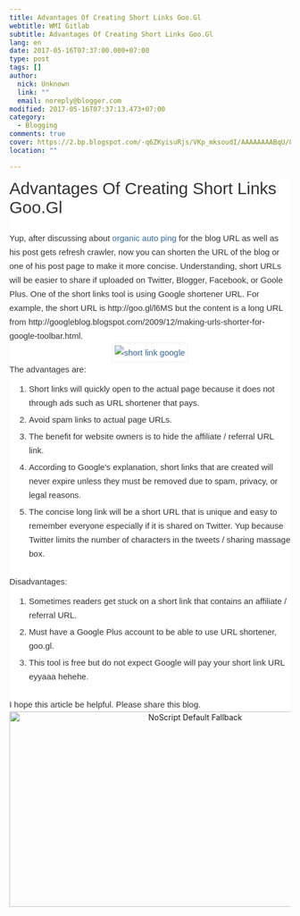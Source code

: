 ```yaml
---
title: Advantages Of Creating Short Links Goo.Gl
webtitle: WMI Gitlab
subtitle: Advantages Of Creating Short Links Goo.Gl
lang: en
date: 2017-05-16T07:37:00.000+07:00
type: post
tags: []
author:
  nick: Unknown
  link: ""
  email: noreply@blogger.com
modified: 2017-05-16T07:37:13.473+07:00
category:
  - Blogging
comments: true
cover: https://2.bp.blogspot.com/-q6ZKyisuRjs/VKp_mksoudI/AAAAAAAABqU/8VM-NTbbi64/s1600/short%2Blink%2Bgoogle.png
location: ""

---
```


<h2 style="background-color: white; color: #333333; font-family: Arial, San-Serif; font-size: 30px; font-weight: normal; margin: 0px; padding: 0px; text-transform: capitalize;"><span class="notranslate" style="margin: 0px; padding: 0px;">Advantages Of Creating Short Links Goo.Gl</span></h2><div class="post-body entry-content" id="post-body-7828878273995026888" itemprop="articleBody" style="background-color: white; color: #333333; font-family: Arial, San-Serif; font-size: 15px; line-height: 25px; margin: 0px; padding: 0px; word-wrap: break-word;"><span class="notranslate" style="margin: 0px; padding: 0px;"><br></span></div><div class="post-body entry-content" id="post-body-7828878273995026888" itemprop="articleBody" style="background-color: white; color: #333333; font-family: Arial, San-Serif; font-size: 15px; line-height: 25px; margin: 0px; padding: 0px; word-wrap: break-word;"><span class="notranslate" style="margin: 0px; padding: 0px;">Yup, after discussing about&nbsp;<a href="http://www.web-development.cf/search?q=organic%20auto%20ping" style="color: #336699; margin: 0px; outline: none; padding: 0px; text-decoration: none;" rel="noopener noreferer nofollow">organic auto ping</a>&nbsp;for the blog URL as well as his post gets refresh crawler, now you can shorten the URL of the blog or one of his post page to make it more concise.</span>&nbsp;<span class="notranslate" style="margin: 0px; padding: 0px;">Understanding, short URLs will be easier to share if uploaded on Twitter, Blogger, Facebook, or Goole Plus.</span>&nbsp;<span class="notranslate" style="margin: 0px; padding: 0px;">One of the short links tool is using Google shortener URL.</span>&nbsp;<span class="notranslate" style="margin: 0px; padding: 0px;">For example, the short URL is http://goo.gl/l6MS but the content is a long URL from http://googleblog.blogspot.com/2009/12/making-urls-shorter-for-google-toolbar.html.</span><br><div class="separator" style="clear: both; margin: 0px; padding: 0px; text-align: center;"><a href="http://2.bp.blogspot.com/-q6ZKyisuRjs/VKp_mksoudI/AAAAAAAABqU/8VM-NTbbi64/s1600/short%2Blink%2Bgoogle.png" style="color: #336699; margin: 0px 1em; outline: none; padding: 0px; text-decoration: none;" rel="noopener noreferer nofollow"><img alt="short link google" src="https://2.bp.blogspot.com/-q6ZKyisuRjs/VKp_mksoudI/AAAAAAAABqU/8VM-NTbbi64/s1600/short%2Blink%2Bgoogle.png" style="border: 1px solid rgb(238, 238, 238); margin: 0px; max-width: 100%; padding: 4px;" title=""></a></div><span class="notranslate" style="margin: 0px; padding: 0px;">The advantages are:</span><br><ol style="margin: 0px 0px 0px 35px; padding: 10px 0px 20px;"><li style="list-style-type: decimal; margin: 0px; padding: 0px 0px 5px;"><span class="notranslate" style="margin: 0px; padding: 0px;">Short links will quickly open to the actual page because it does not through ads such as URL shortener that pays.</span></li><li style="list-style-type: decimal; margin: 0px; padding: 0px 0px 5px;"><span class="notranslate" style="margin: 0px; padding: 0px;">Avoid spam links to actual page URLs.</span></li><li style="list-style-type: decimal; margin: 0px; padding: 0px 0px 5px;"><span class="notranslate" style="margin: 0px; padding: 0px;">The benefit for website owners is to hide the affiliate / referral URL link.</span></li><li style="list-style-type: decimal; margin: 0px; padding: 0px 0px 5px;"><span class="notranslate" style="margin: 0px; padding: 0px;">According to Google's explanation, short links that are created will never expire unless they must be removed due to spam, privacy, or legal reasons.</span></li><li style="list-style-type: decimal; margin: 0px; padding: 0px 0px 5px;"><span class="notranslate" style="margin: 0px; padding: 0px;">The concise long link will be a short URL that is unique and easy to remember everyone especially if it is shared on Twitter.</span>&nbsp;<span class="notranslate" style="margin: 0px; padding: 0px;">Yup because Twitter limits the number of characters in the tweets / sharing massage box.</span></li></ol><span class="notranslate" style="margin: 0px; padding: 0px;">Disadvantages:</span><br><ol style="margin: 0px 0px 0px 35px; padding: 10px 0px 20px;"><li style="list-style-type: decimal; margin: 0px; padding: 0px 0px 5px;"><span class="notranslate" style="margin: 0px; padding: 0px;">Sometimes readers get stuck on a short link that contains an affiliate / referral URL.</span></li><li style="list-style-type: decimal; margin: 0px; padding: 0px 0px 5px;"><span class="notranslate" style="margin: 0px; padding: 0px;">Must have a Google Plus account to be able to use URL shortener, goo.gl.</span></li><li style="list-style-type: decimal; margin: 0px; padding: 0px 0px 5px;"><span class="notranslate" style="margin: 0px; padding: 0px;">This tool is free but do not expect Google will pay your short link URL eyyaaa hehehe.</span></li></ol><span class="notranslate" style="margin: 0px; padding: 0px;">I hope this article be helpful. Please share this blog.</span></div><style amp-custom="">.thumb-post{text-align:center;margin:0;padding:0;width:100%} .thumb-post amp-img{width:100%;max-width:100%;height:auto;min-height:450px;max-height:600px;margin:0} </style> <div class="thumb-post"><noscript><img src="https://scontent.fsub2-1.fna.fbcdn.net/v/t1.0-9/fr/cp0/e15/q65/17796846_1773189839677671_6977008867135609966_n.png.jpg?efg=eyJpIjoidCJ9&amp;oh=292c21d1c58e8e185a8d6c63dec60c5a&amp;oe=5957C4B8" width="650" height="350" alt="NoScript Default Fallback" title="default fallback"></noscript></div>